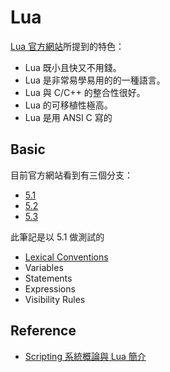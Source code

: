 Lua
===

[Lua 官方網站](http://www.lua.org/about.html)所提到的特色：

* Lua 既小且快又不用錢。
* Lua 是非常易學易用的的一種語言。
* Lua 與 C/C++ 的整合性很好。
* Lua 的可移植性極高。
* Lua 是用 ANSI C 寫的

Basic
-----

目前官方網站看到有三個分支：

* [5.1](http://www.lua.org/manual/5.1/)
* [5.2](http://www.lua.org/manual/5.2/)
* [5.3](http://www.lua.org/manual/5.3/)

此筆記是以 5.1 做測試的

* [Lexical Conventions](lexical-conventions.md)
* Variables
* Statements
* Expressions
* Visibility Rules

Reference
---------

* [Scripting 系統概論與 Lua 簡介](http://blog.monkeypotion.net/gameprog/beginner/introduction-of-scripting-system-and-lua)
